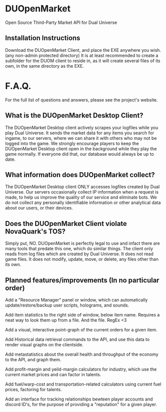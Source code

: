 # DUOpenMarket
Open Source Third-Party Market API for Dual Universe

## Installation Instructions
Download the DUOpenMarket Client, and place the EXE anywhere you wish. (any non-admin protected directory)
It is at least recommended to create a subfolder for the DUOM client to reside in, as it will create several files of its own, in the same directory as the EXE.


# F.A.Q.
For the full list of questions and answers, please see the project's website.

## What is the DUOpenMarket Desktop Client?
The DUOpenMarket Desktop client actively scrapes your logfiles while you play Dual Universe. It sends the market data for any items you search for ingame, to our servers, where we can share it with others who may not be logged into the game. We strongly encourage players to keep the DUOpenMarket Desktop client open in the background while they play the game normally. If everyone did that, our database would always be up to date.

## What information does DUOpenMarket collect?
The DUOpenMarket Desktop client ONLY accesses logfiles created by Dual Universe. Our servers occasionally collect IP information when a request is made, to help us improve the quality of our service and eliminate bots. We do not collect any personally identifiable information or other analytical data about our users, or their devices.

## Does the DUOpenMarket Client violate NovaQuark's TOS?
Simply put, NO. DUOpenMarket is perfectly legal to use and infact there are many tools that predate this one, which do similar things. The client only reads from log files which are created by Dual Universe. It does not read game files. It does not modify, update, move, or delete, any files other than its own. 




## Planned features/improvements (In no particular order)

Add a "Resource Manager" panel or window, which can automatically update/restore/backup user scripts, holograms, and sounds.

Add item statistics to the right side of window, below item name. Requires a neat way to look them up from a file. And the file. RegEx <3

Add a visual, interactive point-graph of the current orders for a given item.

Add Historical data retrieval commands to the API, and use this data to render visual graphs on the clientside.

Add metastatistics about the overall health and throughput of the economy to the API, and graph them.

Add profit-margin and yeild-margin calculators for industry, which use the current market prices and can factor in talents.

Add fuel/warp-cost and transportation-related calculators using current fuel prices, factoring for talents.

Add an interface for tracking relationships bewteen player accounts and discord ID's, for the purpose of providing a "reputation" for a given player.
